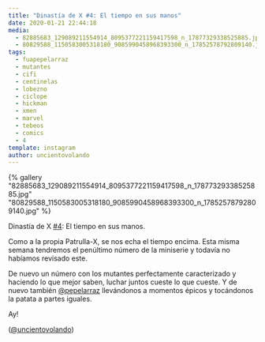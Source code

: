 ```yaml
---
title: "Dinastía de X #4: El tiempo en sus manos"
date: 2020-01-21 22:44:18
media: 
  - 82885683_129089211554914_8095377221159417598_n_17877329338525885.jpg
  - 80829588_1150583005318180_9085990458968393300_n_17852578792809140.jpg
tags: 
  - fuapepelarraz
  - mutantes
  - cifi
  - centinelas
  - lobezno
  - ciclope
  - hickman
  - xmen
  - marvel
  - tebeos
  - comics
  - 4
template: instagram
author: uncientovolando
---
```


{% gallery "82885683_129089211554914_8095377221159417598_n_17877329338525885.jpg" "80829588_1150583005318180_9085990458968393300_n_17852578792809140.jpg" %}

Dinastía de X [#4](/etiquetas/4): El tiempo en sus manos.

Como a la propia Patrulla-X, se nos echa el tiempo encima. Esta misma semana tendremos el penúltimo número de la miniserie y todavía no habíamos revisado este.

De nuevo un número con los mutantes perfectamente caracterizado y haciendo lo que mejor saben, luchar juntos cueste lo que cueste. Y de nuevo también [@pepelarraz](https://instagram.com/pepelarraz) llevándonos a momentos épicos y tocándonos la patata a partes iguales.

Ay!

([@uncientovolando](https://instagram.com/uncientovolando))

